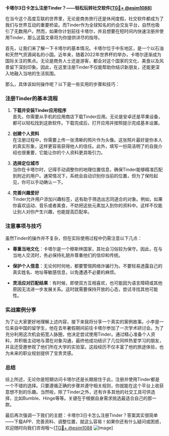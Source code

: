 **卡塔尔3日卡怎么注册Tinder？——轻松玩转社交软件[[TG💪+ @esim1088](https://t.me/s/esim1088)]**

在当今这个高度互联的世界里，无论是商务旅行还是休闲度假，社交软件都成为了我们与世界互动的重要桥梁。而Tinder作为全球知名的约会交友平台，自然也吸引了无数用户。然而，如果你计划前往卡塔尔，并且想要在短时间内快速注册并使用Tinder，那么这篇文章将为你提供详尽的指导。

首先，让我们来了解一下卡塔尔的基本情况。卡塔尔位于中东地区，是一个以石油和天然气资源闻名的小国。近年来，随着2022年世界杯的举办，卡塔尔逐渐成为国际关注的焦点。无论是商务人士还是游客，都会对这个国家的文化、美食以及风景留下深刻印象。因此，在这里注册Tinder不仅能帮助你结识新朋友，还能更深入地融入当地的生活氛围。

那么，具体该如何操作呢？以下是一些实用的步骤和技巧：

### 注册Tinder的基本流程

1. **下载并安装Tinder应用程序**  
   首先，你需要从手机的应用商店下载Tinder应用。无论是安卓还是苹果设备，都可以轻松找到这款软件。下载完成后，打开应用并按照提示完成基本设置。

2. **创建个人资料**  
   在注册过程中，你需要上传一张清晰的照片作为头像。这张照片最好是你本人的真实形象，这样更容易获得他人的信任。此外，填写一份简洁明了的自我介绍也很重要，它能让你的个人资料更具吸引力。

3. **选择定位城市**  
   当你在卡塔尔时，记得手动调整你的地理位置信息，确保Tinder能够精准匹配到附近的用户。通常情况下，系统会自动识别你当前的位置，但为了保险起见，你可以手动确认一下。

4. **完善兴趣爱好**  
   Tinder允许用户添加兴趣标签，这有助于筛选出志同道合的对象。例如，如果你喜欢运动、音乐或者美食，不妨把这些元素加入到你的资料中。这样不仅能让别人对你产生兴趣，也能提高匹配率。

### 注意事项与技巧

虽然Tinder的操作并不复杂，但在实际使用过程中仍需注意以下几点：

- **尊重当地文化**：卡塔尔是一个穆斯林国家，其社会习俗较为保守。因此，在与当地人交流时，务必保持礼貌并尊重他们的信仰和传统。
  
- **保护个人信息**：无论何时何地，都要警惕网络诈骗行为。不要轻易透露自己的真实姓名、地址等敏感信息，以免遭遇不必要的麻烦。

- **灵活应对匹配结果**：有时候，即使双方互相喜欢，也可能因为语言障碍或其他原因无法进一步发展关系。这时就需要保持开放的心态，尝试寻找其他可能性。

### 实战案例分享

为了让大家更好地理解上述内容，接下来我将分享一个真实的案例故事。小李是一位来自中国的留学生，他在去年暑假期间前往卡塔尔参加了一次学术研讨会。为了充分利用这次机会拓宽人脉圈，他决定尝试使用Tinder。通过精心准备个人资料，并积极主动地与潜在对象沟通，最终他成功结识了几位同样热爱学习的朋友，并且还受邀参观了他们所在大学的实验室。这段经历不仅丰富了他的旅途体验，也为未来的职业规划提供了宝贵灵感。

### 总结

综上所述，无论你是短期访问卡塔尔还是长期居住于此，注册并使用Tinder都是一个不错的选择。只要遵循正确的步骤并遵守相关规则，你就能在这个平台上收获意想不到的乐趣。当然啦，除了Tinder之外，还有许多其他的社交工具可供选择，比如Bumble、Hinge等等。关键在于根据自身需求挑选最适合自己的那一款。

最后再次强调一下我们的主题：卡塔尔3日卡怎么注册Tinder？答案其实很简单——下载APP、完善资料、调整位置，就这么容易！如果你还有什么疑问或困惑，欢迎随时向我们咨询哦～[[TG💪+ @esim1088](https://t.me/s/esim1088) ![Image](https://i.postimg.cc/4NQfJmqS/Snipaste-2025-05-13-00-14-12.png)]